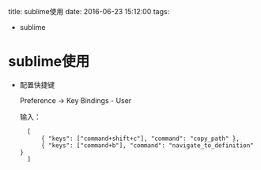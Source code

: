 title: sublime使用
date: 2016-06-23 15:12:00
tags:
- sublime

# sublime使用

* 配置快捷键

	Preference -> Key Bindings - User
	
	输入：
	
		[
		    { "keys": ["command+shift+c"], "command": "copy_path" },
		    { "keys": ["command+b"], "command": "navigate_to_definition" }
		]
	

